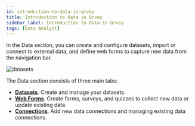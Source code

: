 ```yaml
---
id: introduction-to-data-in-qrvey
title: Introduction to Data in Qrvey 
sidebar_label: Introduction to Data in Qrvey
tags: [Data Analyst]
---
```


<div style={{textAlign: "justify"}}>

In the Data section, you can create and configure datasets, import or connect to external data, and define web forms to capture new data from the navigation bar.

![datasets](https://s3.amazonaws.com/cdn.qrvey.com/documentation_assets/ui-docs/datasets/3.4.2.1_overview/overview-navig.png#thumbnail-60) 

The Data section consists of three main tabs:
* **[Datasets](../data/datasets/overview-of-datasets.md)**. Create and manage your datasets. 
* **[Web Forms](../data/web-form/overview-of-web-forms.md)**. Create forms, surveys, and quizzes to collect new data or update existing data.
* **[Connections](../data/connections/overview-of-connections.md)**. Add new data connections and managing existing data connections. 


</div>